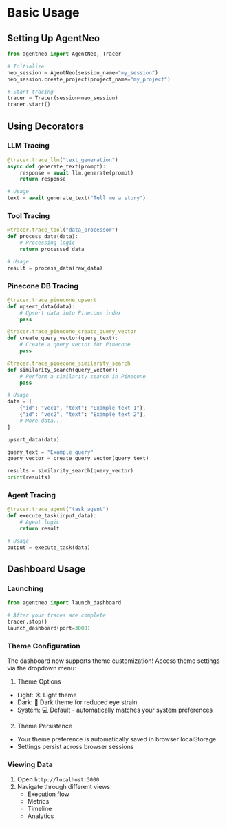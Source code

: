 # Basic Usage

## Setting Up AgentNeo

```python
from agentneo import AgentNeo, Tracer

# Initialize
neo_session = AgentNeo(session_name="my_session")
neo_session.create_project(project_name="my_project")

# Start tracing
tracer = Tracer(session=neo_session)
tracer.start()
```

## Using Decorators

### LLM Tracing
```python
@tracer.trace_llm("text_generation")
async def generate_text(prompt):
    response = await llm.generate(prompt)
    return response

# Usage
text = await generate_text("Tell me a story")
```

### Tool Tracing
```python
@tracer.trace_tool("data_processor")
def process_data(data):
    # Processing logic
    return processed_data

# Usage
result = process_data(raw_data)
```

### Pinecone DB Tracing
```python
@tracer.trace_pinecone_upsert
def upsert_data(data):
    # Upsert data into Pinecone index
    pass

@tracer.trace_pinecone_create_query_vector
def create_query_vector(query_text):
    # Create a query vector for Pinecone
    pass

@tracer.trace_pinecone_similarity_search
def similarity_search(query_vector):
    # Perform a similarity search in Pinecone
    pass

# Usage
data = [
    {"id": "vec1", "text": "Example text 1"},
    {"id": "vec2", "text": "Example text 2"},
    # More data...
]

upsert_data(data)

query_text = "Example query"
query_vector = create_query_vector(query_text)

results = similarity_search(query_vector)
print(results)
```

### Agent Tracing
```python
@tracer.trace_agent("task_agent")
def execute_task(input_data):
    # Agent logic
    return result

# Usage
output = execute_task(data)
```

## Dashboard Usage

### Launching
```python
from agentneo import launch_dashboard

# After your traces are complete
tracer.stop()
launch_dashboard(port=3000)
```

### Theme Configuration
The dashboard now supports theme customization! Access theme settings via the dropdown menu:

1. Theme Options

- Light: ☀️ Light theme
- Dark: 🌙 Dark theme for reduced eye strain
- System: 💻 Default - automatically matches your system preferences

2. Theme Persistence

- Your theme preference is automatically saved in browser localStorage
- Settings persist across browser sessions

### Viewing Data
1. Open `http://localhost:3000`
2. Navigate through different views:
   - Execution flow
   - Metrics
   - Timeline
   - Analytics